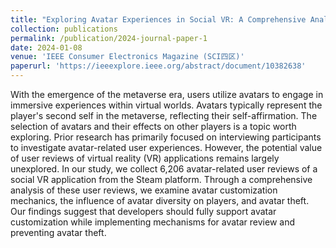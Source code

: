 ```yaml
---
title: "Exploring Avatar Experiences in Social VR: A Comprehensive Analysis of User Reviews"
collection: publications
permalink: /publication/2024-journal-paper-1
date: 2024-01-08
venue: 'IEEE Consumer Electronics Magazine (SCI四区)'
paperurl: 'https://ieeexplore.ieee.org/abstract/document/10382638'
---
```


With the emergence of the metaverse era, users utilize avatars to engage in immersive experiences within virtual worlds. Avatars typically represent the player's second self in the metaverse, reflecting their self-affirmation. The selection of avatars and their effects on other players is a topic worth exploring. Prior research has primarily focused on interviewing participants to investigate avatar-related user experiences. However, the potential value of user reviews of virtual reality (VR) applications remains largely unexplored. In our study, we collect 6,206 avatar-related user reviews of a social VR application from the Steam platform. Through a comprehensive analysis of these user reviews, we examine avatar customization mechanics, the influence of avatar diversity on players, and avatar theft. Our findings suggest that developers should fully support avatar customization while implementing mechanisms for avatar review and preventing avatar theft.

